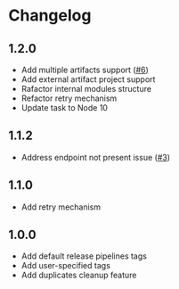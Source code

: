 # Changelog

## 1.2.0

- Add multiple artifacts support ([#6](https://github.com/dmitryserbin/azdev-artifacts-tagger/issues/6))
- Add external artifact project support
- Rafactor internal modules structure
- Refactor retry mechanism
- Update task to Node 10

## 1.1.2

- Address endpoint not present issue ([#3](https://github.com/dmitryserbin/azdev-artifacts-tagger/issues/3))

## 1.1.0

- Add retry mechanism

## 1.0.0

- Add default release pipelines tags
- Add user-specified tags
- Add duplicates cleanup feature
